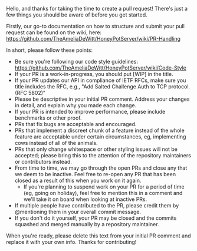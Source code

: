 Hello, and thanks for taking the time to create a pull request! There's just a few things you should be aware of before
you get started.

Firstly, our go-to documentation on how to structure and submit your pull request can be found on the wiki, here:
https://github.com/TheAmeliaDeWitt/HoneyPotServer/wiki/PR-Handling

In short, please follow these points:

* Be sure you're following our code style guidelines: https://github.com/TheAmeliaDeWitt/HoneyPotServer/wiki/Code-Style
* If your PR is a work-in-progress, you should put [WIP] in the title.
* If your PR updates our API in compliance of IETF RFCs, make sure you title includes the RFC, e.g., "Add Salted Challenge Auth to TCP protocol. (RFC 5802)"
* Please be descriptive in your initial PR comment. Address your changes in detail, and explain why you made each change.
* If your PR is intended to improve performance, please include benchmarks or other proof.
* PRs that fix bugs are acceptable and encouraged.
* PRs that implement a discreet chunk of a feature instead of the whole feature are acceptable under certain circumstances,
  eg, implementing cows instead of all of the animals.
* PRs that only change whitespace or other styling issues will not be accepted; please bring this to the attention of the
  repository maintainers or contributors instead.
* From time to time, we may go through the open PRs and close any that we deem to be inactive. Feel free to re-open any
  PR that has been closed as a result of this when you work on it again.
    * If you're planning to suspend work on your PR for a period of time (eg, going on holiday), feel free to mention
      this in a comment and we'll take it on board when looking at inactive PRs.
* If multiple people have contributed to the PR, please credit them by @mentioning them in your overall commit message.
* If you don't do it yourself, your PR may be closed and the commits squashed and merged manually by a repository
  maintainer.

When you're ready, please delete this text from your initial PR comment and replace it with your own info. Thanks for contributing!
